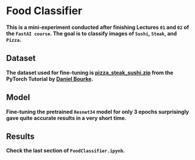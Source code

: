 # **Food Classifier**

**This is a mini-experiment conducted after finishing Lectures `01` and `02` of the `FastAI course`. The goal is to classify images of `Sushi`, `Steak`, and `Pizza`.**

## Dataset
**The dataset used for fine-tuning is [pizza_steak_sushi.zip](https://github.com/mrdbourke/pytorch-deep-learning/tree/main/data) from the PyTorch Tutorial by [Daniel Bourke](https://www.learnpytorch.io/04_pytorch_custom_datasets/).**

## Model
**Fine-tuning the pretrained `Resnet34` model for only 3 epochs surprisingly gave quite accurate results in a very short time.**

## Results
**Check the last section of `FoodClassifier.ipynb`.**

